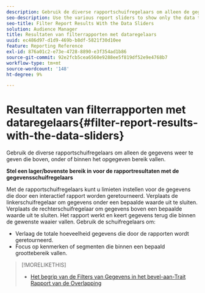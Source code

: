 ```yaml
---
description: Gebruik de diverse rapportschuifregelaars om alleen de gegevens weer te geven die boven, onder of binnen het opgegeven bereik vallen.
seo-description: Use the various report sliders to show only the data that falls above, below, or within your specified range.
seo-title: Filter Report Results With the Data Sliders
solution: Audience Manager
title: Resultaten van filterrapporten met dataregelaars
uuid: ec486d97-d1d9-469b-b8df-5821f30d10ee
feature: Reporting Reference
exl-id: 876a01c2-e73e-4728-8890-e3f354ad1b86
source-git-commit: 92e2fcb5cea6560e9288ee5f819df52e9e4768b7
workflow-type: tm+mt
source-wordcount: '148'
ht-degree: 9%

---
```


# Resultaten van filterrapporten met dataregelaars{#filter-report-results-with-the-data-sliders}

Gebruik de diverse rapportschuifregelaars om alleen de gegevens weer te geven die boven, onder of binnen het opgegeven bereik vallen.

<!-- 

c_reach_slider.xml

 -->

**Stel een lager/bovenste bereik in voor de rapportresultaten met de gegevensschuifregelaars**

Met de rapportschuifregelaars kunt u limieten instellen voor de gegevens die door een interactief rapport worden geretourneerd. Verplaats de linkerschuifregelaar om gegevens onder een bepaalde waarde uit te sluiten. Verplaats de rechterschuifregelaar om gegevens boven een bepaalde waarde uit te sluiten. Het rapport werkt en keert gegevens terug die binnen de gewenste waaier vallen. Gebruik de schuifregelaars om:

* Verlaag de totale hoeveelheid gegevens die door de rapporten wordt geretourneerd.
* Focus op kenmerken of segmenten die binnen een bepaald groottebereik vallen.

>[!MORELIKETHIS]
>
>* [Het begrip van de Filters van Gegevens in het bevel-aan-Trait Rapport van de Overlapping](../../reporting/dynamic-reports/segment-trait-overlap-report.md#data-filters-s2t-report)

